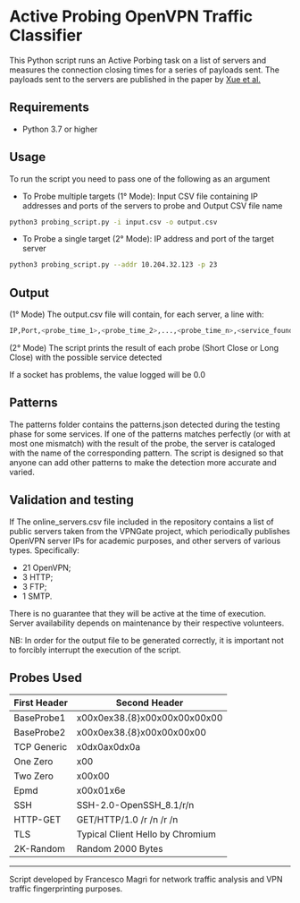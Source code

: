 # Active Probing OpenVPN Traffic Classifier

This Python script runs an Active Porbing task on a list of servers and measures the connection closing times for a series of payloads sent. The payloads sent to the servers are published in the paper by [Xue et al.](https://www.usenix.org/system/files/sec22-xue-diwen.pdf)

## Requirements

- Python 3.7 or higher

## Usage
To run the script you need to pass one of the following as an argument
- To Probe multiple targets (1° Mode): Input CSV file containing IP addresses and ports of the servers to probe and Output CSV file name
```bash
python3 probing_script.py -i input.csv -o output.csv
```
- To Probe a single target (2° Mode): IP address and port of the target server
```bash
python3 probing_script.py --addr 10.204.32.123 -p 23
```

## Output
(1° Mode) The output.csv file will contain, for each server, a line with:
```bash
IP,Port,<probe_time_1>,<probe_time_2>,...,<probe_time_n>,<service_found>
```
(2° Mode) The script prints the result of each probe (Short Close or Long Close) with the possible service detected

If a socket has problems, the value logged will be 0.0

## Patterns
The patterns folder contains the patterns.json detected during the testing phase for some services. If one of the patterns matches perfectly (or with at most one mismatch) with the result of the probe, the server is cataloged with the name of the corresponding pattern. The script is designed so that anyone can add other patterns to make the detection more accurate and varied.

## Validation and testing
If The online_servers.csv file included in the repository contains a list of public servers taken from the VPNGate project, which periodically publishes OpenVPN server IPs for academic purposes, and other servers of various types. Specifically:

- 21 OpenVPN;
- 3 HTTP;
- 3 FTP;
- 1 SMTP.

There is no guarantee that they will be active at the time of execution. Server availability depends on maintenance by their respective volunteers.

NB: In order for the output file to be generated correctly, it is important not to forcibly interrupt the execution of the script.

## Probes Used

| First Header  | Second Header |
| ------------- | ------------- |
| BaseProbe1  | x00x0ex38.{8}x00x00x00x00x00  |
| BaseProbe2  | x00x0ex38.{8}x00x00x00x00  |
| TCP Generic  | x0dx0ax0dx0a |
| One Zero  | x00  |
| Two Zero  | x00x00  |
| Epmd  | x00x01x6e  |
| SSH  | SSH-2.0-OpenSSH_8.1/r/n  |
| HTTP-GET  | GET/HTTP/1.0 /r /n /r /n  |
| TLS  | Typical Client Hello by Chromium  |
| 2K-Random  | Random 2000 Bytes  |


--- 
Script developed by Francesco Magrì for network traffic analysis and VPN traffic fingerprinting purposes. 
